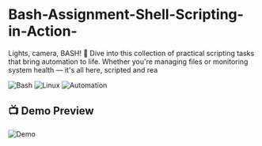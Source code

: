 # Bash-Assignment-Shell-Scripting-in-Action-
Lights, camera, BASH! 🎥 Dive into this collection of practical scripting tasks that bring automation to life. Whether you're managing files or monitoring system health — it's all here, scripted and rea


![Bash](https://img.shields.io/badge/Shell-Bash-green?logo=gnu-bash&logoColor=white)
![Linux](https://img.shields.io/badge/Platform-Linux-blue)
![Automation](https://img.shields.io/badge/Automation-100%25-yellow)


## 📺 Demo Preview

![Demo](https://media.giphy.com/media/v1.Y2lkPTc5MGI3NjExZTc0ZDdkMmE4ZTVkY2JmZTdkZjc3M2RmMjg5YWI1NjI5Y2EyOTg5OCZjdD1n/g7b8fJrG1tI8FfTQnH/giphy.gif)
